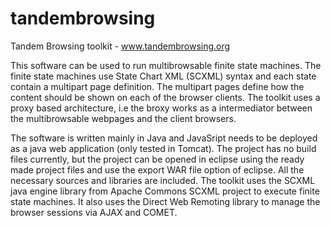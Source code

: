 tandembrowsing
==============

Tandem Browsing toolkit - www.tandembrowsing.org

This software can be used to run multibrowsable finite state machines. The finite state machines
use State Chart XML (SCXML) syntax and each state contain a multipart page definition. The multipart
pages define how the content should be shown on each of the browser clients. The toolkit uses a 
proxy based architecture, i.e the broxy works as a intermediator between the multibrowsable webpages 
and the client browsers. 

The software is written mainly in Java and JavaSript needs to be deployed as a java web application 
(only tested in Tomcat). The project has no build files currently, but the project can be opened in 
eclipse using the ready made project files and use the export WAR file option of eclipse. All the 
necessary sources and libraries are included. The toolkit uses the SCXML java engine library from 
Apache Commons SCXML project to execute finite state machines. It also uses the Direct Web Remoting 
library to manage the browser sessions via AJAX and COMET. 


